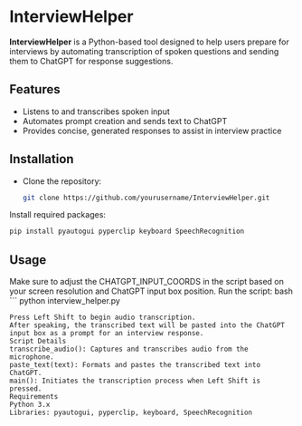 # InterviewHelper


**InterviewHelper** is a Python-based tool designed to help users prepare for interviews by automating transcription of spoken questions and sending them to ChatGPT for response suggestions. 

## Features
- Listens to and transcribes spoken input
- Automates prompt creation and sends text to ChatGPT
- Provides concise, generated responses to assist in interview practice

## Installation
- Clone the repository:
  ```bash
  git clone https://github.com/yourusername/InterviewHelper.git

Install required packages:
  ```bash
pip install pyautogui pyperclip keyboard SpeechRecognition
```

## Usage
Make sure to adjust the CHATGPT_INPUT_COORDS in the script based on your screen resolution and ChatGPT input box position.
Run the script:
bash ```
python interview_helper.py
```
Press Left Shift to begin audio transcription.
After speaking, the transcribed text will be pasted into the ChatGPT input box as a prompt for an interview response.
Script Details
transcribe_audio(): Captures and transcribes audio from the microphone.
paste_text(text): Formats and pastes the transcribed text into ChatGPT.
main(): Initiates the transcription process when Left Shift is pressed.
Requirements
Python 3.x
Libraries: pyautogui, pyperclip, keyboard, SpeechRecognition
